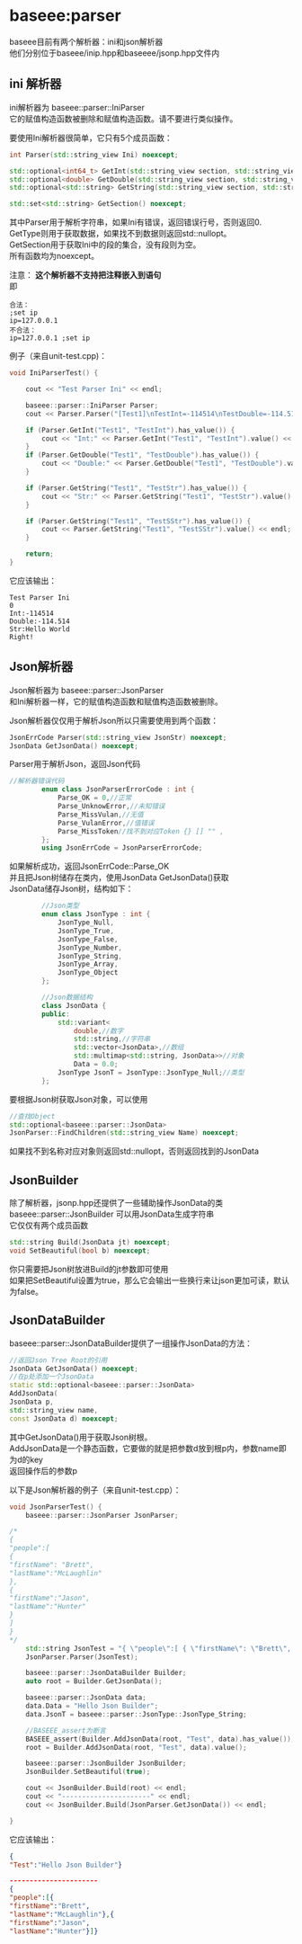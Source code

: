 # baseee:parser
baseee目前有两个解析器：ini和json解析器    
他们分别位于baseee/inip.hpp和baseeee/jsonp.hpp文件内   

## ini 解析器
ini解析器为 baseee::parser::IniParser   
它的赋值构造函数被删除和赋值构造函数。请不要进行类似操作。

要使用Ini解析器很简单，它只有5个成员函数：
```c++
int Parser(std::string_view Ini) noexcept;

std::optional<int64_t> GetInt(std::string_view section, std::string_view name) noexcept;
std::optional<double> GetDouble(std::string_view section, std::string_view name) noexcept;
std::optional<std::string> GetString(std::string_view section, std::string_view name) noexcept;

std::set<std::string> GetSection() noexcept;
```
其中Parser用于解析字符串，如果Ini有错误，返回错误行号，否则返回0.     
GetType则用于获取数据，如果找不到数据则返回std::nullopt。    
GetSection用于获取Ini中的段的集合，没有段则为空。      
所有函数均为noexcept。    
  
注意： **这个解析器不支持把注释嵌入到语句**  
即
```
合法：
;set ip
ip=127.0.0.1 
不合法：
ip=127.0.0.1 ;set ip
```

例子（来自unit-test.cpp)：
```c++
void IniParserTest() {

	cout << "Test Parser Ini" << endl;

	baseee::parser::IniParser Parser;
	cout << Parser.Parser("[Test1]\nTestInt=-114514\nTestDouble=-114.514\nTestStr=\"Hello World\"\nTestSStr=Right!") << endl;

	if (Parser.GetInt("Test1", "TestInt").has_value()) {
		cout << "Int:" << Parser.GetInt("Test1", "TestInt").value() << endl;
	}
	if (Parser.GetDouble("Test1", "TestDouble").has_value()) {
		cout << "Double:" << Parser.GetDouble("Test1", "TestDouble").value() << endl;
	}

	if (Parser.GetString("Test1", "TestStr").has_value()) {
		cout << "Str:" << Parser.GetString("Test1", "TestStr").value() << endl;
	}

	if (Parser.GetString("Test1", "TestSStr").has_value()) {
		cout << Parser.GetString("Test1", "TestSStr").value() << endl;
	}

	return;
}
```
它应该输出：
```console
Test Parser Ini
0
Int:-114514
Double:-114.514
Str:Hello World
Right!
```

## Json解析器
Json解析器为 baseee::parser::JsonParser   
和Ini解析器一样，它的赋值构造函数和赋值构造函数被删除。   

Json解析器仅仅用于解析Json所以只需要使用到两个函数：
```c++
JsonErrCode Parser(std::string_view JsonStr) noexcept;
JsonData GetJsonData() noexcept;
```
Parser用于解析Json，返回Json代码  
```c++
//解析器错误代码
		enum class JsonParserErrorCode : int {
			Parse_OK = 0,//正常
			Parse_UnknowError,//未知错误
			Parse_MissVulan,//无值
			Parse_VulanError,//值错误
			Parse_MissToken//找不到对应Token {} [] "" ,
		};
        using JsonErrCode = JsonParserErrorCode;
```
如果解析成功，返回JsonErrCode::Parse_OK   
并且把Json树储存在类内，使用JsonData GetJsonData()获取   
JsonData储存Json树，结构如下：
```c++
        //Json类型
		enum class JsonType : int {
			JsonType_Null,
			JsonType_True,
			JsonType_False,
			JsonType_Number,
			JsonType_String,
			JsonType_Array,
			JsonType_Object
		};

		//Json数据结构
		class JsonData {
		public:
			std::variant<
				double,//数字
				std::string,//字符串
				std::vector<JsonData>,//数组
				std::multimap<std::string, JsonData>>//对象
				Data = 0.0;
			JsonType JsonT = JsonType::JsonType_Null;//类型
		};
```
要根据Json树获取Json对象，可以使用
```c++
//查找Object
std::optional<baseee::parser::JsonData> 
JsonParser::FindChildren(std::string_view Name) noexcept;
```
如果找不到名称对应对象则返回std::nullopt，否则返回找到的JsonData   

## JsonBuilder
除了解析器，jsonp.hpp还提供了一些辅助操作JsonData的类   
baseee::parser::JsonBuilder 可以用JsonData生成字符串  
它仅仅有两个成员函数
```c++
std::string Build(JsonData jt) noexcept;
void SetBeautiful(bool b) noexcept;
```
你只需要把Json树放进Build的jt参数即可使用    
如果把SetBeautiful设置为true，那么它会输出一些换行来让json更加可读，默认为false。

## JsonDataBuilder
baseee::parser::JsonDataBuilder提供了一组操作JsonData的方法：
```c++
//返回Json Tree Root的引用
JsonData GetJsonData() noexcept;
//在p处添加一个JsonData
static std::optional<baseee::parser::JsonData>
AddJsonData(
JsonData p,
std::string_view name,
const JsonData d) noexcept;
```
其中GetJsonData()用于获取Json树根。   
AddJsonData是一个静态函数，它要做的就是把参数d放到根p内，参数name即为d的key   
返回操作后的参数p

以下是Json解析器的例子（来自unit-test.cpp）：
```c++
void JsonParserTest() {
	baseee::parser::JsonParser JsonParser;

/*
{ 
"people":[ 
{
"firstName": "Brett",            
"lastName":"McLaughlin"        
},      
{        
"firstName":"Jason",
"lastName":"Hunter"
}
]
}
*/
	std::string JsonTest = "{ \"people\":[ { \"firstName\": \"Brett\", \"lastName\":\"McLaughlin\"},{\"firstName\":\"Jason\",\"lastName\" : \"Hunter\"}]}";
	JsonParser.Parser(JsonTest);

	baseee::parser::JsonDataBuilder Builder;
	auto root = Builder.GetJsonData();

	baseee::parser::JsonData data;
	data.Data = "Hello Json Builder";
	data.JsonT = baseee::parser::JsonType::JsonType_String;

    //BASEEE_assert为断言
	BASEEE_assert(Builder.AddJsonData(root, "Test", data).has_value());
	root = Builder.AddJsonData(root, "Test", data).value();

	baseee::parser::JsonBuilder JsonBuilder;
	JsonBuilder.SetBeautiful(true);

	cout << JsonBuilder.Build(root) << endl;
	cout << "----------------------" << endl;
	cout << JsonBuilder.Build(JsonParser.GetJsonData()) << endl;

}
```
它应该输出：
```json
{
"Test":"Hello Json Builder"}

----------------------
{
"people":[{
"firstName":"Brett",
"lastName":"McLaughlin"},{
"firstName":"Jason",
"lastName":"Hunter"}]}
```